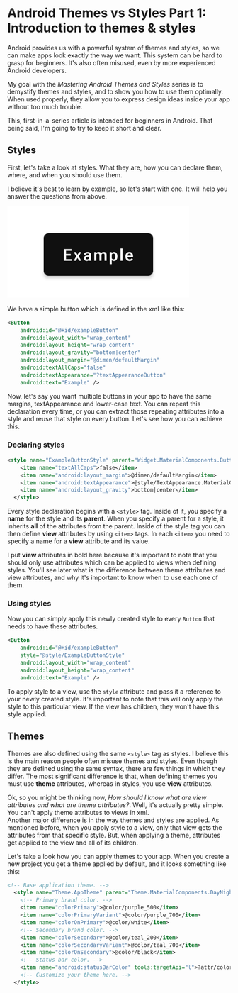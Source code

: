 # Android Themes vs Styles Part 1: Introduction to themes & styles

Android provides us with a powerful system of themes and styles, so we can make apps look exactly the way we want. This system can be hard to grasp for beginners. It's also often misused, even by more experienced Android developers. 

My goal with the *Mastering Android Themes and Styles* series is to demystify themes and styles, and to show you how to use them optimally. When used properly, they allow you to express design ideas inside your app without too much trouble. 

This, first-in-a-series article is intended for beginners in Android. That being said, I'm going to try to keep it short and clear.

## Styles

First, let's take a look at styles. What they are, how you can declare them, where, and when you should use them.

I believe it's best to learn by example, so let's start with one. It will help you answer the questions from above.

![Example button](example_button.png)

We have a simple button which is defined in the xml like this: 

~~~xml
<Button
    android:id="@+id/exampleButton"
    android:layout_width="wrap_content"
    android:layout_height="wrap_content"
    android:layout_gravity="bottom|center"
    android:layout_margin="@dimen/defaultMargin"
    android:textAllCaps="false"
    android:textAppearance="?textAppearanceButton"
    android:text="Example" />
~~~

Now, let's say you want multiple buttons in your app to have the same margins, textAppearance and lower-case text. You can repeat this declaration every time, or you can extract those repeating attributes into a style and reuse that style on every button. Let's see how you can achieve this. 

### Declaring styles

~~~xml
<style name="ExampleButtonStyle" parent="Widget.MaterialComponents.Button">
    <item name="textAllCaps">false</item>
    <item name="android:layout_margin">@dimen/defaultMargin</item>
    <item name="android:textAppearance">@style/TextAppearance.MaterialComponents.Button</item>
    <item name="android:layout_gravity">bottom|center</item>
  </style>
~~~

Every style declaration begins with a `<style>` tag. Inside of it, you specify a **name** for the style and its **parent**. When you specify a parent for a style, it inherits **all** of the attributes from the parent. Inside of the style tag you can then define **view** attributes by using `<item>` tags. In each `<item>` you need to specify a name for a **view** attribute and its value.

I put **view** attributes in bold here because it's important to note that you should only use attributes which can be applied to views when defining styles. You'll see later what is the difference between theme attributes and view attributes, and why it's important to know when to use each one of them. 

### Using styles

Now you can simply apply this newly created style to every `Button` that needs to have these attributes. 

~~~xml
<Button
    android:id="@+id/exampleButton"
    style="@style/ExampleButtonStyle"
    android:layout_width="wrap_content"
    android:layout_height="wrap_content"
    android:text="Example" />
~~~

To apply style to a view, use the `style` attribute and pass it a reference to your newly created style. It's important to note that this will only apply the style to this particular view. If  the view has children, they won't have this style applied.

## Themes

Themes are also defined using the same `<style>` tag as styles. I believe this is the main reason people often misuse themes and styles. Even though they are defined using the same syntax, there are few things in which they differ. The most significant difference is that, when defining themes you must use **theme** attributes, whereas in styles, you use **view** attributes. 

Ok, so you might be thinking now, *How should I know what are view attributes and what are theme attributes?*. Well, it's actually pretty simple. You can't apply theme attributes to views in xml.  
Another major difference is in the way themes and styles are applied. As mentioned before, when you apply style to a view, only that view gets the attributes from that specific style. But, when applying a theme, attributes get applied to the view and all of its children. 

Let's take a look how you can apply themes to your app. When you create a new project you get a theme applied by default, and it looks something like this: 

~~~xml
<!-- Base application theme. -->
  <style name="Theme.AppTheme" parent="Theme.MaterialComponents.DayNight.DarkActionBar">
    <!-- Primary brand color. -->
    <item name="colorPrimary">@color/purple_500</item>
    <item name="colorPrimaryVariant">@color/purple_700</item>
    <item name="colorOnPrimary">@color/white</item>
    <!-- Secondary brand color. -->
    <item name="colorSecondary">@color/teal_200</item>
    <item name="colorSecondaryVariant">@color/teal_700</item>
    <item name="colorOnSecondary">@color/black</item>
    <!-- Status bar color. -->
    <item name="android:statusBarColor" tools:targetApi="l">?attr/colorPrimaryVariant</item>
    <!-- Customize your theme here. -->
  </style>
~~~